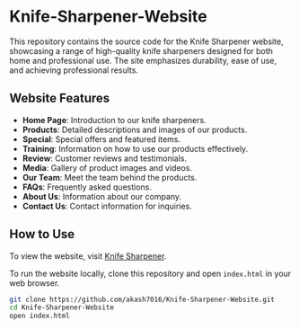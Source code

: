 # Knife-Sharpener-Website

This repository contains the source code for the Knife Sharpener website, showcasing a range of high-quality knife sharpeners designed for both home and professional use. The site emphasizes durability, ease of use, and achieving professional results.

## Website Features

- **Home Page**: Introduction to our knife sharpeners.
- **Products**: Detailed descriptions and images of our products.
- **Special**: Special offers and featured items.
- **Training**: Information on how to use our products effectively.
- **Review**: Customer reviews and testimonials.
- **Media**: Gallery of product images and videos.
- **Our Team**: Meet the team behind the products.
- **FAQs**: Frequently asked questions.
- **About Us**: Information about our company.
- **Contact Us**: Contact information for inquiries.

## How to Use

To view the website, visit [Knife Sharpener](https://akash7016.github.io/Knife-Sharpener-Website/).

To run the website locally, clone this repository and open `index.html` in your web browser.

```bash
git clone https://github.com/akash7016/Knife-Sharpener-Website.git
cd Knife-Sharpener-Website
open index.html
